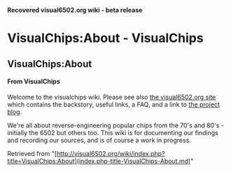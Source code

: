 **Recovered visual6502.org wiki - beta release**

# VisualChips:About - VisualChips

## VisualChips:About

#### From VisualChips

Welcome to the visualchips wiki.  Please see also [the visual6502.org site](http://visual6502.org) which contains the backstory, useful links, a FAQ, and a link to [the project blog](http://blog.visual6502.org/).

We're all about reverse-engineering popular chips from the 70's and 80's - initially the 6502 but others too. This wiki is for documenting our findings and recording our sources, and is of course a work in progress.

Retrieved from "[http://visual6502.org/wiki/index.php?title=VisualChips:About](index.php-title-VisualChips-About.md)"

